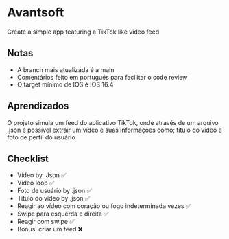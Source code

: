 
# Avantsoft

Create a simple app featuring a TikTok like video feed


## Notas

- A branch mais atualizada é a main
- Comentários feito em portugués para facilitar o code review
- O target mínimo de IOS é IOS 16.4



## Aprendizados

O projeto simula um feed do aplicativo TikTok, onde através de um arquivo .json é possível extrair um vídeo e suas informações como; título do vídeo e foto de perfil do usuário


## Checklist
- Vídeo by .Json ✅
- Vídeo loop ✅
- Foto de usuário by .json ✅
- Título do vídeo by .json ✅
- Reagir ao vídeo com coração ou fogo indeterminada vezes ✅
- Swipe para esquerda e direita ✅
- Reagir com swipe ✅
- Bonus: criar um feed ❌
